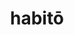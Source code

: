 ---
title: habitō
meaning: to live
ch: 1
pos: verb
secondppstem: habit
infend: āre
infhyph: -āre
conjugation: first
---